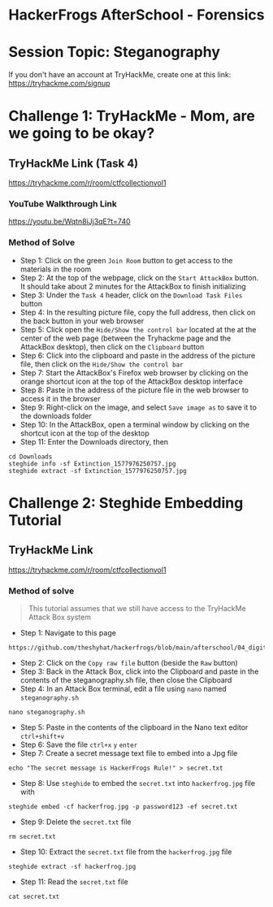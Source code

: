 # HackerFrogs AfterSchool - Forensics
# Session Topic: Steganography
If you don't have an account at TryHackMe, create one at this link: https://tryhackme.com/signup
# Challenge 1: TryHackMe - Mom, are we going to be okay?
## TryHackMe Link (Task 4)
https://tryhackme.com/r/room/ctfcollectionvol1
### YouTube Walkthrough Link
https://youtu.be/Wqtn8iJj3qE?t=740
### Method of Solve
* Step 1: Click on the green `Join Room` button to get access to the materials in the room
* Step 2: At the top of the webpage, click on the `Start AttackBox` button. It should take about 2 minutes for the AttackBox to finish initializing
* Step 3: Under the `Task 4` header, click on the `Download Task Files` button
* Step 4: In the resulting picture file, copy the full address, then click on the back button in your web browser
* Step 5: Click open the `Hide/Show the control bar` located at the at the center of the web page (between the Tryhackme page and the AttackBox desktop), then click on the `Clipboard` button
* Step 6: Click into the clipboard and paste in the address of the picture file, then click on the `Hide/Show the control bar`
* Step 7: Start the AttackBox's Firefox web browser by clicking on the orange shortcut icon at the top of the AttackBox desktop interface
* Step 8: Paste in the address of the picture file in the web browser to access it in the browser
* Step 9: Right-click on the image, and select `Save image as` to save it to the downloads folder
* Step 10: In the AttackBox, open a terminal window by clicking on the shortcut icon at the top of the desktop
* Step 11: Enter the Downloads directory, then
```
cd Downloads
steghide info -sf Extinction_1577976250757.jpg
steghide extract -sf Extinction_1577976250757.jpg
```
# Challenge 2: Steghide Embedding Tutorial
## TryHackMe Link
https://tryhackme.com/r/room/ctfcollectionvol1
### Method of solve
> This tutorial assumes that we still have access to the TryHackMe Attack Box system
* Step 1: Navigate to this page
```
https://github.com/theshyhat/hackerfrogs/blob/main/afterschool/04_digital_forensics/steganography.sh
```
* Step 2: Click on the `Copy raw file` button (beside the `Raw` button)
* Step 3: Back in the Attack Box, click into the Clipboard and paste in the contents of the steganography.sh file, then close the Clipboard
* Step 4: In an Attack Box terminal, edit a file using `nano` named `steganography.sh`
```
nano steganography.sh
```
* Step 5: Paste in the contents of the clipboard in the Nano text editor
`ctrl+shift+v`
* Step 6: Save the file
`ctrl+x` `y` `enter`
* Step 7: Create a secret message text file to embed into a Jpg file
```
echo "The secret message is HackerFrogs Rule!" > secret.txt
```
* Step 8: Use `steghide` to embed the `secret.txt` into `hackerfrog.jpg` file with 
```
steghide embed -cf hackerfrog.jpg -p password123 -ef secret.txt
```
* Step 9: Delete the `secret.txt` file
```
rm secret.txt
```
* Step 10: Extract the `secret.txt` file from the `hackerfrog.jpg` file
```
steghide extract -sf hackerfrog.jpg
```
* Step 11: Read the `secret.txt` file
```
cat secret.txt
```
